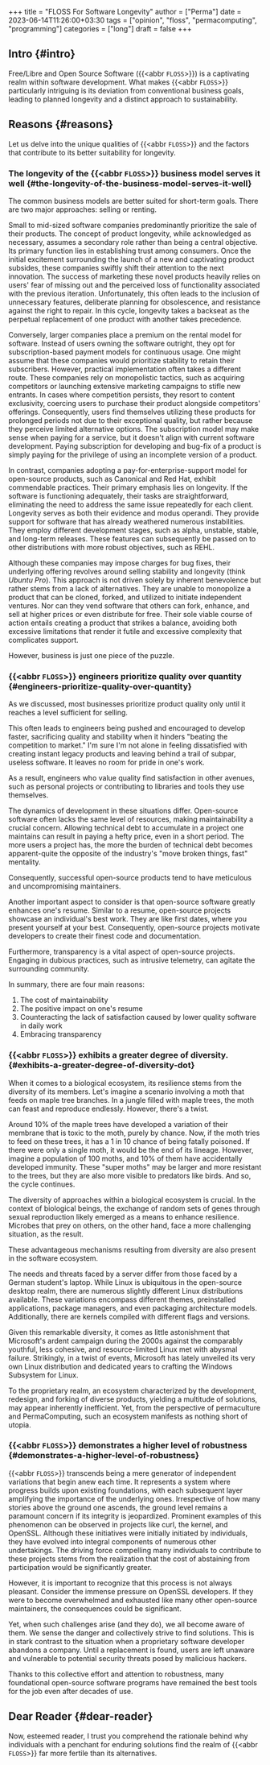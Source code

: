+++
title = "FLOSS For Software Longevity"
author = ["Perma"]
date = 2023-06-14T11:26:00+03:30
tags = ["opinion", "floss", "permacomputing", "programming"]
categories = ["long"]
draft = false
+++

## Intro {#intro}

Free/Libre and Open Source Software ({{<abbr `FLOSS`>}}) is a captivating realm within software development. What makes {{<abbr `FLOSS`>}} particularly intriguing is its deviation from conventional business goals, leading to planned longevity and a distinct approach to sustainability.


## Reasons {#reasons}

Let us delve into the unique qualities of {{<abbr `FLOSS`>}} and the factors that contribute to its better suitability for longevity.


### The longevity of the {{<abbr `FLOSS`>}} business model serves it well {#the-longevity-of-the-business-model-serves-it-well}

The common business models are better suited for short-term goals. There are two major approaches: selling or renting.

Small to mid-sized software companies predominantly prioritize the sale of their products. The concept of product longevity, while acknowledged as necessary, assumes a secondary role rather than being a central objective. Its primary function lies in establishing trust among consumers. Once the initial excitement surrounding the launch of a new and captivating product subsides, these companies swiftly shift their attention to the next innovation. The success of marketing these novel products heavily relies on users' fear of missing out and the perceived loss of functionality associated with the previous iteration. Unfortunately, this often leads to the inclusion of unnecessary features, deliberate planning for obsolescence, and resistance against the right to repair. In this cycle, longevity takes a backseat as the perpetual replacement of one product with another takes precedence.

Conversely, larger companies place a premium on the rental model for software. Instead of users owning the software outright, they opt for subscription-based payment models for continuous usage. One might assume that these companies would prioritize stability to retain their subscribers. However, practical implementation often takes a different route. These companies rely on monopolistic tactics, such as acquiring competitors or launching extensive marketing campaigns to stifle new entrants. In cases where competition persists, they resort to content exclusivity, coercing users to purchase their product alongside competitors' offerings. Consequently, users find themselves utilizing these products for prolonged periods not due to their exceptional quality, but rather because they perceive limited alternative options. The subscription model may make sense when paying for a service, but it doesn't align with current software development. Paying subscription for developing and bug-fix of a product is simply paying for the privilege of using an incomplete version of a product.

In contrast, companies adopting a pay-for-enterprise-support model for open-source products, such as Canonical and Red Hat, exhibit commendable practices. Their primary emphasis lies on longevity. If the software is functioning adequately, their tasks are straightforward, eliminating the need to address the same issue repeatedly for each client. Longevity serves as both their evidence and modus operandi. They provide support for software that has already weathered numerous instabilities. They employ different development stages, such as alpha, unstable, stable, and long-term releases. These features can subsequently be passed on to other distributions with more robust objectives, such as REHL.

Although these companies may impose charges for bug fixes, their underlying offering revolves around selling stability and longevity (think _Ubuntu Pro_). This approach is not driven solely by inherent benevolence but rather stems from a lack of alternatives. They are unable to monopolize a product that can be cloned, forked, and utilized to initiate independent ventures. Nor can they vend software that others can fork, enhance, and sell at higher prices or even distribute for free. Their sole viable course of action entails creating a product that strikes a balance, avoiding both excessive limitations that render it futile and excessive complexity that complicates support.

However, business is just one piece of the puzzle.


### {{<abbr `FLOSS`>}} engineers prioritize quality over quantity {#engineers-prioritize-quality-over-quantity}

As we discussed, most businesses prioritize product quality only until it reaches a level sufficient for selling.

This often leads to engineers being pushed and encouraged to develop faster, sacrificing quality and stability when it hinders "beating the competition to market." I'm sure I'm not alone in feeling dissatisfied with creating instant legacy products and leaving behind a trail of subpar, useless software. It leaves no room for pride in one's work.

As a result, engineers who value quality find satisfaction in other avenues, such as personal projects or contributing to libraries and tools they use themselves.

The dynamics of development in these situations differ. Open-source software often lacks the same level of resources, making maintainability a crucial concern. Allowing technical debt to accumulate in a project one maintains can result in paying a hefty price, even in a short period. The more users a project has, the more the burden of technical debt becomes apparent-quite the opposite of the industry's "move broken things, fast" mentality.

Consequently, successful open-source products tend to have meticulous and uncompromising maintainers.

Another important aspect to consider is that open-source software greatly enhances one's resume. Similar to a resume, open-source projects showcase an individual's best work. They are like first dates, where you present yourself at your best. Consequently, open-source projects motivate developers to create their finest code and documentation.

Furthermore, transparency is a vital aspect of open-source projects. Engaging in dubious practices, such as intrusive telemetry, can agitate the surrounding community.

In summary, there are four main reasons:

1.  The cost of maintainability
2.  The positive impact on one's resume
3.  Counteracting the lack of satisfaction caused by lower quality software in daily work
4.  Embracing transparency


### {{<abbr `FLOSS`>}} exhibits a greater degree of diversity. {#exhibits-a-greater-degree-of-diversity-dot}

When it comes to a biological ecosystem, its resilience stems from the diversity of its members. Let's imagine a scenario involving a moth that feeds on maple tree branches. In a jungle filled with maple trees, the moth can feast and reproduce endlessly. However, there's a twist.

Around 10% of the maple trees have developed a variation of their membrane that is toxic to the moth, purely by chance. Now, if the moth tries to feed on these trees, it has a 1 in 10 chance of being fatally poisoned. If there were only a single moth, it would be the end of its lineage. However, imagine a population of 100 moths, and 10% of them have accidentally developed immunity. These "super moths" may be larger and more resistant to the trees, but they are also more visible to predators like birds. And so, the cycle continues.

The diversity of approaches within a biological ecosystem is crucial. In the context of biological beings, the exchange of random sets of genes through sexual reproduction likely emerged as a means to enhance resilience. Microbes that prey on others, on the other hand, face a more challenging situation, as the result.

These advantageous mechanisms resulting from diversity are also present in the software ecosystem.

The needs and threats faced by a server differ from those faced by a German student's laptop. While Linux is ubiquitous in the open-source desktop realm, there are numerous slightly different Linux distributions available. These variations encompass different themes, preinstalled applications, package managers, and even packaging architecture models. Additionally, there are kernels compiled with different flags and versions.

Given this remarkable diversity, it comes as little astonishment that Microsoft's ardent campaign during the 2000s against the comparably youthful, less cohesive, and resource-limited Linux met with abysmal failure. Strikingly, in a twist of events, Microsoft has lately unveiled its very own Linux distribution and dedicated years to crafting the Windows Subsystem for Linux.

To the proprietary realm, an ecosystem characterized by the development, redesign, and forking of diverse products, yielding a multitude of solutions, may appear inherently inefficient. Yet, from the perspective of permaculture and PermaComputing, such an ecosystem manifests as nothing short of utopia.


### {{<abbr `FLOSS`>}} demonstrates a higher level of robustness {#demonstrates-a-higher-level-of-robustness}

{{<abbr `FLOSS`>}} transcends being a mere generator of independent variations that begin anew each time. It represents a system where progress builds upon existing foundations, with each subsequent layer amplifying the importance of the underlying ones. Irrespective of how many stories above the ground one ascends, the ground level remains a paramount concern if its integrity is jeopardized. Prominent examples of this phenomenon can be observed in projects like curl, the kernel, and OpenSSL. Although these initiatives were initially initiated by individuals, they have evolved into integral components of numerous other undertakings. The driving force compelling many individuals to contribute to these projects stems from the realization that the cost of abstaining from participation would be significantly greater.

However, it is important to recognize that this process is not always pleasant. Consider the immense pressure on OpenSSL developers. If they were to become overwhelmed and exhausted like many other open-source maintainers, the consequences could be significant.

Yet, when such challenges arise (and they do), we all become aware of them. We sense the danger and collectively strive to find solutions. This is in stark contrast to the situation when a proprietary software developer abandons a company. Until a replacement is found, users are left unaware and vulnerable to potential security threats posed by malicious hackers.

Thanks to this collective effort and attention to robustness, many foundational open-source software programs have remained the best tools for the job even after decades of use.


## Dear Reader {#dear-reader}

Now, esteemed reader, I trust you comprehend the rationale behind why individuals with a penchant for enduring solutions find the realm of {{<abbr `FLOSS`>}} far more fertile than its alternatives.
